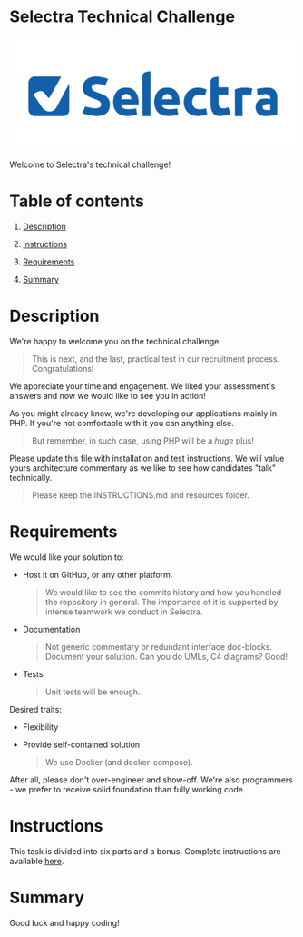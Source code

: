Selectra Technical Challenge
=

![Selectra Technical Challenge](/resources/files/Selectra_blue.png)

Welcome to Selectra's technical challenge!

# Table of contents

1. [Description](#description)

2. [Instructions](#instructions)

3. [Requirements](#requirements)

4. [Summary](#summary)

# Description

We're happy to welcome you on the technical challenge.

> This is next, and the last, practical test in our recruitment process. Congratulations! 

We appreciate your time and engagement. We liked your assessment's answers and now we would like to see you in action!

As you might already know, we're developing our applications mainly in PHP. If you're not comfortable with it you can anything else.

> But remember, in such case, using PHP will be a *huge* plus! 

Please update this file with installation and test instructions.
We will value yours architecture commentary as we like to see how candidates "talk" technically.
 
> Please keep the INSTRUCTIONS.md and resources folder.

# Requirements

We would like your solution to:

- Host it on GitHub, or any other platform. 

    > We would like to see the commits history and how you handled the repository in general. The importance of it is supported by intense teamwork we conduct in Selectra.

- Documentation

    > Not generic commentary or redundant interface doc-blocks. Document your solution. Can you do UMLs, C4 diagrams? Good! 

- Tests

    > Unit tests will be enough.

Desired traits:

- Flexibility

- Provide self-contained solution

    > We use Docker (and docker-compose).

After all, please don't over-engineer and show-off. We're also programmers - we prefer to receive solid foundation than fully working code.
  
# Instructions

This task is divided into six parts and a bonus. Complete instructions are available [here](/INSTRUCTIONS.md).

# Summary



Good luck and happy coding!

